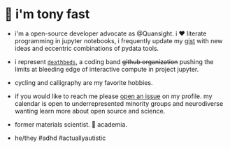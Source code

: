 # 👋 i'm tony fast

* i'm a open-source developer advocate as @Quansight. i ❤️ literate programming in jupyter notebooks, i frequently update my [gist](gist.github.com/tonyfast) with new ideas and eccentric combinations of pydata 
tools.

* i represent [`deathbeds`](https://github.com/deathbeds), a coding band ~~github organization~~ pushing the limits at bleeding edge of interactive compute in project jupyter.

* cycling and calligraphy are my favorite hobbies.

* if you would like to reach me please [open an issue](https://github.com/tonyfast/tonyfast/issues) on my profile. my calendar is open to underrepresented minority groups and neurodiverse wanting learn more about open source and science.

* former materials scientist. 🖕 academia.

* he/they #adhd #actuallyautistic
